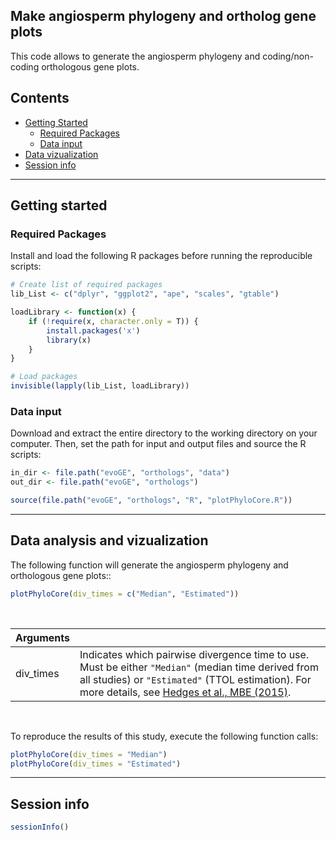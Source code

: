 ## Make angiosperm phylogeny and ortholog gene plots

This code allows to generate the angiosperm phylogeny and coding/non-coding orthologous gene plots. 


## Contents

* [Getting Started](#getting-started)
  * [Required Packages](#required-packages)
  * [Data input](#data-input)
* [Data vizualization](#data-vizualization)
* [Session info](#session-info)

---
## Getting started


### Required Packages
Install and load the following R packages before running the reproducible scripts:

```R
# Create list of required packages
lib_List <- c("dplyr", "ggplot2", "ape", "scales", "gtable")

loadLibrary <- function(x) { 
    if (!require(x, character.only = T)) {
        install.packages('x')
        library(x)
    }
}

# Load packages
invisible(lapply(lib_List, loadLibrary))

```

### Data input
Download and extract the entire directory to the working directory on your computer. Then, set the path for input and output files and source the R scripts: 

```R
in_dir <- file.path("evoGE", "orthologs", "data")
out_dir <- file.path("evoGE", "orthologs")

source(file.path("evoGE", "orthologs", "R", "plotPhyloCore.R"))

```
---
## Data analysis and vizualization

The following function will generate the angiosperm phylogeny and orthologous gene plots:: 

```R
plotPhyloCore(div_times = c("Median", "Estimated"))

```
</br>

| Arguments  |  |
| :---  | :---  |
| div_times  | Indicates which pairwise divergence time to use. Must be either `"Median"` (median time derived from all studies) or `"Estimated"` (TTOL estimation). For more details, see [Hedges et al., MBE (2015)](https://www.ncbi.nlm.nih.gov/pmc/articles/PMC4379413/). |

</br>

To reproduce the results of this study, execute the following function calls:

```R
plotPhyloCore(div_times = "Median")
plotPhyloCore(div_times = "Estimated")

```


---
## Session info

```R
sessionInfo()
```

